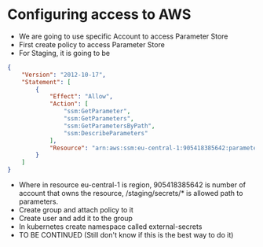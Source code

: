 # Configuring access to AWS

- We are going to use specific Account to access Parameter Store
- First create policy to access Parameter Store
- For Staging, it is going to be

```json
{
    "Version": "2012-10-17",
    "Statement": [
        {
            "Effect": "Allow",
            "Action": [
                "ssm:GetParameter",
                "ssm:GetParameters",
                "ssm:GetParametersByPath",
                "ssm:DescribeParameters"
            ],
            "Resource": "arn:aws:ssm:eu-central-1:905418385642:parameter/staging/secrets/*"
        }
    ]
}

```
- Where in resource eu-central-1 is region, 905418385642 is number of account that owns the resource, /staging/secrets/* is allowed path to parameters.
- Create group and attach policy to it
- Create user and add it to the group
- In kubernetes create namespace called external-secrets
- TO BE CONTINUED (Still don't know if this is the best way to do it)
